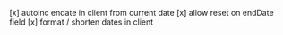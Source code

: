 [x] autoinc endate in client from current date
[x] allow reset on endDate field
[x] format / shorten dates in client
